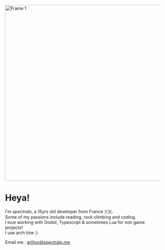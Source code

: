 <img width="572" alt="Frame 1" src="https://github.com/user-attachments/assets/f868e5e3-6bdf-4459-b53f-6c631f41fb02">

# Heya!

I'm _spectralo_, a 15yrs old developer from France 🇫🇷. \
Some of my passions include reading, rock climbing and coding. \
I love working with Godot, Typescript & sometimes Lua for non game projects! \
I use arch btw :) 

Email me : arthur@spectralo.me
